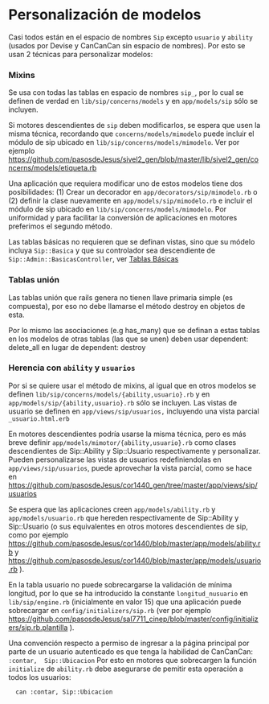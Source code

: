 # Personalización de modelos

Casi todos están en el espacio de nombres ```Sip``` excepto ```usuario``` y ```ability``` (usados por Devise y CanCanCan sin espacio de nombres).  Por esto se usan 2 técnicas para personalizar modelos:

### Mixins

Se usa con todas las tablas en espacio de nombres ```sip_```, por lo cual se definen de verdad en ```lib/sip/concerns/models``` y en ```app/models/sip``` sólo  se incluyen.  

Si motores descendientes de ```sip``` deben modificarlos, se espera que usen la misma técnica, recordando que ```concerns/models/mimodelo``` puede incluir el módulo de sip ubicado en ```lib/sip/concerns/models/mimodelo```.   Ver por ejemplo https://github.com/pasosdeJesus/sivel2_gen/blob/master/lib/sivel2_gen/concerns/models/etiqueta.rb

Una aplicación que requiera modificar uno de estos modelos tiene dos posibilidades: (1) Crear un decorador en ```app/decorators/sip/mimodelo.rb``` o (2) definir la clase nuevamente en ```app/models/sip/mimodelo.rb``` e incluir el módulo de sip ubicado en ```lib/sip/concerns/models/mimodelo```.      Por uniformidad y para facilitar la conversión de aplicaciones en motores preferimos el segundo método.

Las tablas básicas no requieren que se definan vistas, sino que su módelo incluya ```Sip::Basica``` y que su  controlador sea descendiente de ```Sip::Admin::BasicasController```, ver [Tablas Básicas](https://github.com/pasosdeJesus/sip/wiki/Tablas-B%C3%A1sicas)

### Tablas unión
Las tablas unión que rails genera no tienen llave primaria simple (es compuesta), por eso no debe llamarse el método destroy en objetos de esta.

Por lo mismo las asociaciones (e.g has_many) que se definan a estas tablas en los modelos de otras tablas (las que se unen) deben usar dependent: delete_all en lugar de dependent: destroy 

### Herencia con ```ability``` y ```usuarios```

Por si se quiere usar el método de mixins, al igual que en otros modelos se definen ```lib/sip/concerns/models/{ability,usuario}.rb``` y en ```app/models/sip/{ability,usuario}.rb``` sólo se incluyen.   Las vistas de usuario se definen en ```app/views/sip/usuarios,``` incluyendo una vista parcial ```_usuario.html.erb```

En motores descendientes podría usarse la misma técnica, pero es más breve definir ```app/models/mimotor/{ability,usuario}.rb``` como clases descendientes de Sip::Ability y Sip::Usuario respectivamente y personalizar.  Pueden personalizarse las vistas de usuarios redefiniendolas en ```app/views/sip/usuarios```, puede aprovechar la vista parcial, como se hace en https://github.com/pasosdeJesus/cor1440_gen/tree/master/app/views/sip/usuarios

Se espera que las aplicaciones creen ```app/models/ability.rb``` y  ```app/models/usuario.rb``` que hereden respectivamente de Sip::Ability y Sip::Usuario (o sus equivalentes en otros motores descendientes de sip, como por ejemplo https://github.com/pasosdeJesus/cor1440/blob/master/app/models/ability.rb y https://github.com/pasosdeJesus/cor1440/blob/master/app/models/usuario.rb ).
  
En la tabla usuario no puede sobrecargarse la validación de mínima longitud, por lo que se ha introducido la constante  ```longitud_nusuario``` en ```lib/sip/engine.rb``` (inicialmente en valor 15) que una aplicación puede sobrecargar en ```config/initializers/sip.rb```  (ver por ejemplo <https://github.com/pasosdeJesus/sal7711_cinep/blob/master/config/initializers/sip.rb.plantilla> ).

Una convención respecto a permiso de ingresar a la página principal por parte de un usuario autenticado es que tenga la habilidad de CanCanCan: ```:contar,  Sip::Ubicacion``` Por esto en motores que sobrecargen la función ```initialize``` de ```ability.rb``` debe asegurarse de pemitir esta operación a todos los usuarios:
```
  can :contar, Sip::Ubicacion
```

